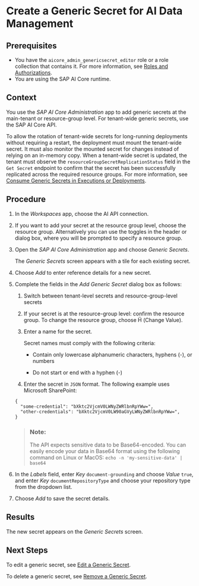<!-- loioda05d4a4b0114fb9bdf3aa294155443d -->

<link rel="stylesheet" type="text/css" href="css/sap-icons.css"/>

# Create a Generic Secret for AI Data Management



<a name="loioda05d4a4b0114fb9bdf3aa294155443d__prereq_udx_nph_fdc"/>

## Prerequisites

-   You have the `aicore_admin_genericsecret_editor` role or a role collection that contains it. For more information, see [Roles and Authorizations](https://help.sap.com/docs/ai-launchpad/sap-ai-launchpad/roles-and-authorizations).
-   You are using the SAP AI Core runtime.



<a name="loioda05d4a4b0114fb9bdf3aa294155443d__context_k5q_fmx_rxb"/>

## Context

You use the *SAP AI Core Administration* app to add generic secrets at the main-tenant or resource-group level. For tenant-wide generic secrets, use the SAP AI Core API.

To allow the rotation of tenant-wide secrets for long-running deployments without requiring a restart, the deployment must mount the tenant-wide secret. It must also monitor the mounted secret for changes instead of relying on an in-memory copy. When a tenant-wide secret is updated, the tenant must observe the `resourceGroupSecretReplicationStatus` field in the `Get Secret` endpoint to confirm that the secret has been successfully replicated across the required resource groups. For more information, see [Consume Generic Secrets in Executions or Deployments](https://help.sap.com/docs/AI_CORE/2d6c5984063c40a59eda62f4a9135bee/185a3245692542a78bfeff87220410c6.html).



<a name="loioda05d4a4b0114fb9bdf3aa294155443d__steps_z3r_1lx_rxb"/>

## Procedure

1.  In the *Workspaces* app, choose the AI API connection.

2.  If you want to add your secret at the resource group level, choose the resource group. Alternatively you can use the toggles in the header or dialog box, where you will be prompted to specify a resource group.

3.  Open the *SAP AI Core Administration* app and choose *Generic Secrets*.

    The *Generic Secrets* screen appears with a tile for each existing secret.

4.  Choose *Add* to enter reference details for a new secret.

5.  Complete the fields in the *Add Generic Secret* dialog box as follows:

    1.  Switch between tenant-level secrets and resource-group-level secrets

    2.  If your secret is at the resource-group level: confirm the resource group. To change the resource group, choose <span class="SAP-icons-V5"></span> \(Change Value\).

    3.  Enter a name for the secret.

        Secret names must comply with the following criteria:

        -   Contain only lowercase alphanumeric characters, hyphens \(-\), or numbers

        -   Do not start or end with a hyphen \(-\)


    4.  Enter the secret in `JSON` format. The following example uses Microsoft SharePoint:


    ```
    {
      "some-credential": "bXktc2VjcmV0LWNyZWRlbnRpYWw=",
      "other-credentials": "bXktc2VjcmV0LW90aGVyLWNyZWRlbnRpYWw=",
    }
    ```

    > ### Note:  
    > The API expects sensitive data to be Base64-encoded. You can easily encode your data in Base64 format using the following command on Linux or MacOS: `echo -n 'my-sensitive-data' | base64`

6.  In the *Labels* field, enter *Key* `document-grounding` and choose *Value* `true`, and enter *Key* `documentRepositoryType` and choose your repository type from the dropdown list.

7.  Choose *Add* to save the secret details.




<a name="loioda05d4a4b0114fb9bdf3aa294155443d__result_s1w_gmx_rxb"/>

## Results

The new secret appears on the *Generic Secrets* screen.



<a name="loioda05d4a4b0114fb9bdf3aa294155443d__postreq_q3k_pfk_ddc"/>

## Next Steps

To edit a generic secret, see [Edit a Generic Secret](https://help.sap.com/docs/AI_LAUNCHPAD/92d77f26188e4582897b9106b9cb72e0/2a858aed9c7b4d8598ecbc8f6982af31.html).

To delete a generic secret, see [Remove a Generic Secret](https://help.sap.com/docs/AI_LAUNCHPAD/92d77f26188e4582897b9106b9cb72e0/ea8eecfbbc764b5aa77cdcc86b73c7b4.html).

